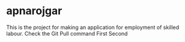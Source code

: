 # apnarojgar
This is the project for making an application for employment of skilled labour.
Check the Git Pull command
First
Second
